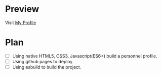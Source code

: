 # Preview
Visit [My Profile](https://www.crazythuesdayvme50.top)

# Plan
- [ ] Using native HTML5, CSS3, Javascript(ES6+) build a personnel profile.
- [ ] Using github pages to deploy.
- [ ] Using esbuild to build the project.
